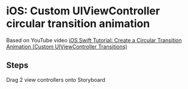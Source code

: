 # iOS: Custom UIViewController circular transition animation

Based on YouTube video [iOS Swift Tutorial: Create a Circular Transition Animation (Custom UIViewController Transitions)](https://youtu.be/B9sH_VxPPo4)

## Steps

Drag 2 view controllers onto Storyboard

